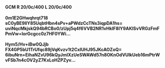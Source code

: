 #### GCM R 20/0c/400 L 20/0c/400
**0m1E2GHwqhrqt718**<br/>**sC0yBE9llY85UqbtHbn4sPv+aPWdzCcTNs3iqpDA1hs=**<br/>**uviNqcMkjskQ94bRCBo0/zUpj5q4f6VVB2NR1vHkIF8lY9AKlSvVRGzFmFPmVw+lorGcgcc0z7HF0YWi...**<br/><br/>
**Hym5/Hv+iBw0QJjb**<br/>**FX4GP5bU1TrUfqc89jVqKvzv1t2CxIUHJ95JKcAOZoQ=**<br/>**6ibuNrn+EihaNZvU96kQyJmIXzUeSWAWd57n8OKnOdVUlkUeb16mPtrWvFSb7n4cOV2yZ7KxLoHZPZyv...**